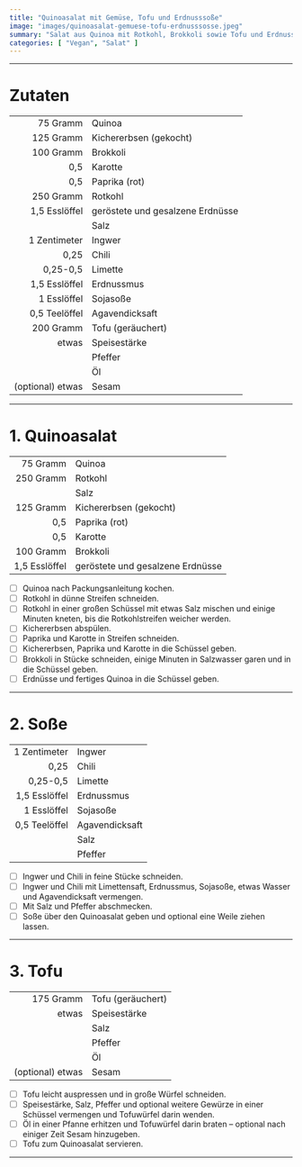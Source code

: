 ```yaml
---
title: "Quinoasalat mit Gemüse, Tofu und Erdnusssoße"
image: "images/quinoasalat-gemuese-tofu-erdnusssosse.jpeg"
summary: "Salat aus Quinoa mit Rotkohl, Brokkoli sowie Tofu und Erdnusssoße"
categories: [ "Vegan", "Salat" ]
---
```


---

# Zutaten

|                  |                                  |
|-----------------:|:---------------------------------|
|         75 Gramm | Quinoa                           |
|        125 Gramm | Kichererbsen (gekocht)           |
|        100 Gramm | Brokkoli                         |
|              0,5 | Karotte                          |
|              0,5 | Paprika (rot)                    |
|        250 Gramm | Rotkohl                          |
|    1,5 Esslöffel | geröstete und gesalzene Erdnüsse |
|                  | Salz                             |
|     1 Zentimeter | Ingwer                           |
|             0,25 | Chili                            |
|         0,25-0,5 | Limette                          |
|    1,5 Esslöffel | Erdnussmus                       |
|      1 Esslöffel | Sojasoße                         |
|    0,5 Teelöffel | Agavendicksaft                   |
|        200 Gramm | Tofu (geräuchert)                |
|            etwas | Speisestärke                     |
|                  | Pfeffer                          |
|                  | Öl                               |
| (optional) etwas | Sesam                            |

---

# 1. Quinoasalat

|               |                                  |
|--------------:|:---------------------------------|
|      75 Gramm | Quinoa                           |
|     250 Gramm | Rotkohl                          |
|               | Salz                             |
|     125 Gramm | Kichererbsen (gekocht)           |
|           0,5 | Paprika (rot)                    |
|           0,5 | Karotte                          |
|     100 Gramm | Brokkoli                         |
| 1,5 Esslöffel | geröstete und gesalzene Erdnüsse |

- [ ] Quinoa nach Packungsanleitung kochen.
- [ ] Rotkohl in dünne Streifen schneiden.
- [ ] Rotkohl in einer großen Schüssel mit etwas Salz mischen und einige Minuten kneten, bis die Rotkohlstreifen weicher
  werden.
- [ ] Kichererbsen abspülen.
- [ ] Paprika und Karotte in Streifen schneiden.
- [ ] Kichererbsen, Paprika und Karotte in die Schüssel geben.
- [ ] Brokkoli in Stücke schneiden, einige Minuten in Salzwasser garen und in die Schüssel geben.
- [ ] Erdnüsse und fertiges Quinoa in die Schüssel geben.

---

# 2. Soße

|               |                |
|--------------:|:---------------|
|  1 Zentimeter | Ingwer         |
|          0,25 | Chili          |
|      0,25-0,5 | Limette        |
| 1,5 Esslöffel | Erdnussmus     |
|   1 Esslöffel | Sojasoße       |
| 0,5 Teelöffel | Agavendicksaft |
|               | Salz           |
|               | Pfeffer        |

- [ ] Ingwer und Chili in feine Stücke schneiden.
- [ ] Ingwer und Chili mit Limettensaft, Erdnussmus, Sojasoße, etwas Wasser und Agavendicksaft vermengen.
- [ ] Mit Salz und Pfeffer abschmecken.
- [ ] Soße über den Quinoasalat geben und optional eine Weile ziehen lassen.

---

# 3. Tofu

|                  |                   |
|-----------------:|:------------------|
|        175 Gramm | Tofu (geräuchert) |
|            etwas | Speisestärke      |
|                  | Salz              |
|                  | Pfeffer           |
|                  | Öl                |
| (optional) etwas | Sesam             |

- [ ] Tofu leicht auspressen und in große Würfel schneiden.
- [ ] Speisestärke, Salz, Pfeffer und optional weitere Gewürze in einer Schüssel vermengen und Tofuwürfel darin wenden.
- [ ] Öl in einer Pfanne erhitzen und Tofuwürfel darin braten – optional nach einiger Zeit Sesam hinzugeben.
- [ ] Tofu zum Quinoasalat servieren.

---

